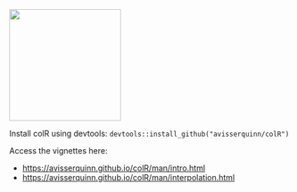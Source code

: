 <img src="https://github.com/avisserquinn/colR/blob/main/colR.png" height="200"/>

Install colR using devtools: `devtools::install_github("avisserquinn/colR")`

Access the vignettes here: 

- https://avisserquinn.github.io/colR/man/intro.html
- https://avisserquinn.github.io/colR/man/interpolation.html
